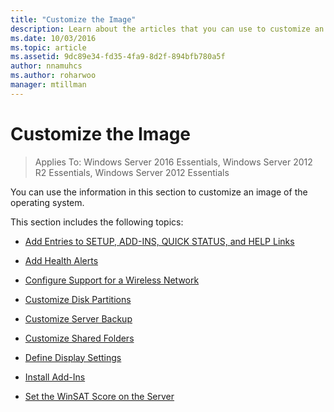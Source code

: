 ```yaml
---
title: "Customize the Image"
description: Learn about the articles that you can use to customize an image of the operating system.
ms.date: 10/03/2016
ms.topic: article
ms.assetid: 9dc89e34-fd35-4fa9-8d2f-894bfb780a5f
author: nnamuhcs
ms.author: roharwoo
manager: mtillman
---
```


# Customize the Image

>Applies To: Windows Server 2016 Essentials, Windows Server 2012 R2 Essentials, Windows Server 2012 Essentials

You can use the information in this section to customize an image of the operating system.

 This section includes the following topics:

-   [Add Entries to SETUP, ADD-INS, QUICK STATUS, and HELP Links](Add-Entries-to-SETUP--ADD-INS--QUICK-STATUS--and-HELP-Links.md)

-   [Add Health Alerts](Add-Health-Alerts.md)

-   [Configure Support for a Wireless Network](Configure-Support-for-a-Wireless-Network.md)

-   [Customize Disk Partitions](Customize-Disk-Partitions.md)

-   [Customize Server Backup](Customize-Server-Backup.md)

-   [Customize Shared Folders](Customize-Shared-Folders.md)

-   [Define Display Settings](Define-Display-Settings.md)

-   [Install Add-Ins](Install-Add-Ins.md)

-   [Set the WinSAT Score on the Server](Set-the-WinSAT-Score-on-the-Server.md)
